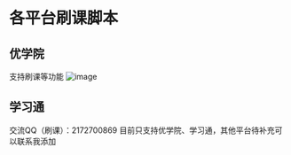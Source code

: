 # 各平台刷课脚本
## 优学院
支持刷课等功能
![image](https://github.com/user-attachments/assets/dd322179-e979-418c-9a63-4c342961e2e1)
## 学习通

交流QQ（刷课）：2172700869
目前只支持优学院、学习通，其他平台待补充可以联系我添加

